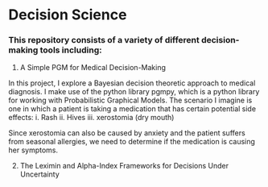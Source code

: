 # Decision Science

### This repository consists of a variety of different decision-making tools including:

1. A Simple PGM for Medical Decision-Making

In this project, I explore a Bayesian decision theoretic approach to medical diagnosis. I make use of the python library pgmpy, which is a python library for working with Probabilistic Graphical Models. The scenario I imagine is one in which a patient is taking a medication that has certain potential side effects:
i. Rash
ii. Hives
iii. xerostomia (dry mouth)

Since xerostomia can also be caused by anxiety and the patient suffers from seasonal allergies, we need to determine if the medication is causing her symptoms.

2. The Leximin and Alpha-Index Frameworks for Decisions Under Uncertainty
